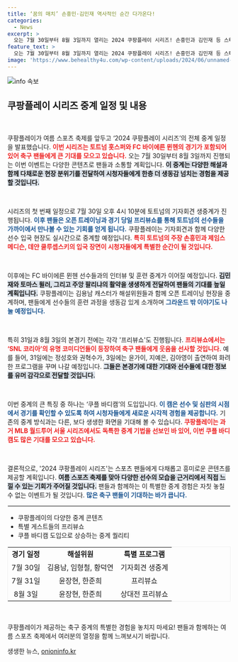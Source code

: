 ```yaml
---
title: ‘꿈의 매치’ 손흥민·김민재 역사적인 순간 다가온다!
categories:
  - News
excerpt: >
  오는 7월 30일부터 8월 3일까지 열리는 2024 쿠팡플레이 시리즈! 손흥민과 김민재 등 스타 선수들의 생생한 입국 현장과 오픈 트레이닝 중계를 만나보세요. 새로운 쿠플 바디캠으로 더욱 몰입감 넘치는 경기를 경험할 기회! 클릭 필수!
feature_text: >
  오는 7월 30일부터 8월 3일까지 열리는 2024 쿠팡플레이 시리즈! 손흥민과 김민재 등 스타 선수들의 생생한 입국 현장과 오픈 트레이닝 중계를 만나보세요. 새로운 쿠플 바디캠으로 더욱 몰입감 넘치는 경기를 경험할 기회! 클릭 필수!
image: 'https://www.behealthy4u.com/wp-content/uploads/2024/06/unnamed-file.png'
---
```


<p><img src="https://www.behealthy4u.com/wp-content/uploads/2024/06/unnamed-file.png" alt="info 속보" /></p>

<h2 data-ke-size="size26">쿠팡플레이 시리즈 중계 일정 및 내용</h2>

<p data-ke-size="size16">&nbsp;</p>

<p>쿠팡플레이가 여름 스포츠 축제를 앞두고 ‘2024 쿠팡플레이 시리즈’의 전체 중계 일정을 발표했습니다. <b><span style="color: #ee2323;">이번 시리즈는 토트넘 홋스퍼와 FC 바이에른 뮌헨의 경기가 포함되어 있어 축구 팬들에게 큰 기대를 모으고 있습니다.</span></b> 오는 7월 30일부터 8월 3일까지 진행되는 이번 이벤트는 다양한 콘텐츠로 팬들과 소통할 계획입니다. <b><span style="background-color: #21538527;">이 중계는 다양한 해설과 함께 다채로운 현장 분위기를 전달하여 시청자들에게 한층 더 생동감 넘치는 경험을 제공할 것입니다.</span></b> </p>

<p data-ke-size="size16">&nbsp;</p>

<p>시리즈의 첫 번째 일정으로 7월 30일 오후 4시 10분에 토트넘의 기자회견 생중계가 진행됩니다. <b><span style="color: #1a5490;">이후 팬들은 오픈 트레이닝과 경기 당일 프리뷰쇼를 통해 토트넘의 선수들을 가까이에서 만나볼 수 있는 기회를 얻게 됩니다.</span></b> 쿠팡플레이는 기자회견과 함께 다양한 선수 입국 현장도 실시간으로 중계할 예정입니다. <b><span style="color: #ee2323;">특히 토트넘의 주장 손흥민과 제임스 메디슨, 데얀 쿨루셉스키의 입국 장면이 시청자들에게 특별한 순간이 될 것입니다.</span></b></p>

<p data-ke-size="size16">&nbsp;</p>

<p>이후에는 FC 바이에른 뮌헨 선수들과의 인터뷰 및 훈련 중계가 이어질 예정입니다. <b><span style="background-color: #21538527;">김민재와 토마스 뮐러, 그리고 주앙 팔리냐의 활약을 생생하게 전달하여 팬들의 기대를 높일 계획입니다.</span></b> 쿠팡플레이는 김용남 캐스터가 해설위원들과 함께 오픈 트레이닝 현장을 중계하며, 팬들에게 선수들의 훈련 과정을 생동감 있게 소개하며 <b><span style="color: #1a5490;">그라운드 밖 이야기도 나눌 예정입니다.</span></b></p>

<p data-ke-size="size16">&nbsp;</p>

<p>특히 31일과 8월 3일의 본경기 전에는 각각 '프리뷰쇼'도 진행됩니다. <b><span style="color: #ee2323;">프리뷰쇼에서는 ‘SNL 코리아’의 유명 코미디언들이 등장하여 축구 팬들에게 웃음을 선사할 것입니다.</span></b> 예를 들어, 31일에는 정성호와 권혁수가, 3일에는 윤가이, 지예은, 김아영이 출연하여 화려한 프로그램을 꾸며 나갈 예정입니다. <b><span style="background-color: #21538527;">그들은 본경기에 대한 기대와 선수들에 대한 정보를 유머 감각으로 전달할 것입니다.</span></b></p>

<p data-ke-size="size16">&nbsp;</p>

<p>이번 중계의 큰 특징 중 하나는 ‘쿠플 바디캠’의 도입입니다. <b><span style="color: #1a5490;">이 캠은 선수 및 심판의 시점에서 경기를 확인할 수 있도록 하여 시청자들에게 새로운 시각적 경험을 제공합니다.</span></b> 기존의 중계 방식과는 다른, 보다 생생한 화면을 기대해 볼 수 있습니다. <b><span style="color: #ee2323;">쿠팡플레이는 과거 MLB 월드투어 서울 시리즈에서도 독특한 중계 기법을 선보인 바 있어, 이번 쿠플 바디캠도 많은 기대를 모으고 있습니다.</span></b></p>

<p data-ke-size="size16">&nbsp;</p>

<p>결론적으로, '2024 쿠팡플레이 시리즈'는 스포츠 팬들에게 다채롭고 흥미로운 콘텐츠를 제공할 계획입니다. <b><span style="background-color: #21538527;">여름 스포츠 축제를 맞아 다양한 선수의 모습을 근거리에서 직접 느낄 수 있는 기회가 주어질 것입니다.</span></b> 팬들과 함께하는 이 특별한 중계 경험은 자칫 놓칠 수 없는 이벤트가 될 것입니다. <b><span style="color: #1a5490;">많은 축구 팬들이 기대하는 바가 큽니다.</span></b> </p>

<p><hr style="border:1px solid #efefef"></hr></p>

<ul>
    <li>쿠팡플레이의 다양한 중계 콘텐츠</li>
    <li>특별 게스트들의 프리뷰쇼</li>
    <li>쿠플 바디캠 도입으로 상승하는 중계 퀄리티</li>
</ul>

<table style="width:100%; border:1px solid #efefef;">
    <tr>
        <td style="text-align: center; height: 17px;"><b>경기 일정</b></td>
        <td style="text-align: center; height: 17px;"><b>해설위원</b></td>
        <td style="text-align: center; height: 17px;"><b>특별 프로그램</b></td>
    </tr>
    <tr>
        <td style="text-align: center; height: 17px;">7월 30일</td>
        <td style="text-align: center; height: 17px;">김용남, 임형철, 황덕연</td>
        <td style="text-align: center; height: 17px;">기자회견 생중계</td>
    </tr>
    <tr>
        <td style="text-align: center; height: 17px;">7월 31일</td>
        <td style="text-align: center; height: 17px;">윤장현, 한준희</td>
        <td style="text-align: center; height: 17px;">프리뷰쇼</td>
    </tr>
    <tr>
        <td style="text-align: center; height: 17px;">8월 3일</td>
        <td style="text-align: center; height: 17px;">윤장현, 한준희</td>
        <td style="text-align: center; height: 17px;">상대전 프리뷰쇼</td>
    </tr>
</table> 

<p data-ke-size="size16">&nbsp;</p>

<p>쿠팡플레이가 제공하는 축구 중계의 특별한 경험을 놓치지 마세요! 팬들과 함께하는 여름 스포츠 축제에서 여러분의 열정을 함께 느껴보시기 바랍니다.</p>
생생한 뉴스, <a href="https://onioninfo.kr" rel="dofollow">onioninfo.kr</a>


